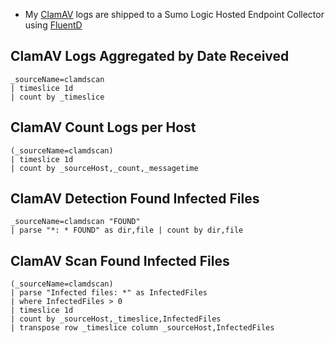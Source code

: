 * My [ClamAV](https://clamav.net) logs are shipped to a Sumo Logic Hosted Endpoint Collector using [FluentD](https://docs.fluentd.org/)

## ClamAV Logs Aggregated by Date Received

```
_sourceName=clamdscan
| timeslice 1d
| count by _timeslice
```

## ClamAV Count Logs per Host 

```
(_sourceName=clamdscan)
| timeslice 1d
| count by _sourceHost,_count,_messagetime
```

## ClamAV Detection Found Infected Files

```
_sourceName=clamdscan "FOUND"
| parse "*: * FOUND" as dir,file | count by dir,file
```

## ClamAV Scan Found Infected Files

```
(_sourceName=clamdscan)
| parse "Infected files: *" as InfectedFiles
| where InfectedFiles > 0
| timeslice 1d
| count by _sourceHost,_timeslice,InfectedFiles
| transpose row _timeslice column _sourceHost,InfectedFiles
```

